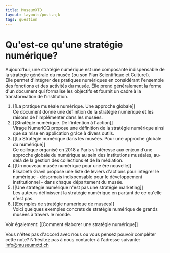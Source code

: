 ```yaml
---
title: MuseumXTD
layout: layouts/post.njk
tags: question
---
```

# Qu'est-ce qu'une stratégie numérique?  
Aujourd'hui, une stratégie numérique est une composante indispensable de la stratégie générale du musée (ou son Plan Scientifique et Culturel).  
Elle permet d'intégrer des pratiques numériques en considérant l'ensemble des fonctions et des activités du musée.
Elle prend généralement la forme d'un document qui formalise les objectifs et fournit un cadre à la transformation de l'institution.
 
1. [[La pratique muséale numérique. Une approche globale]]  
   Ce document donne une définition de la stratégie numérique et les raisons de l'implémenter dans les musées.
2. [[Stratégie numérique. De l'intention à l'action]]   
   Virage NumeriCQ propose une définition de la stratégie numérique ainsi que sa mise en application grâce à divers outils. 
3. [[La Stratégie numérique dans les musées. Pour une approche globale du numérique]]  
   Ce colloque organisé en 2018 à Paris s'intéresse aux enjeux d’une approche globale du numérique au sein des institutions muséales, au-delà de la gestion des collections et de la médiation.  
4. [[Un nouveau musée numérique pour une ère nouvelle]]  
   Elisabeth Gravil propose une liste de leviers d'actions pour intégrer le numérique - désormais indispensable pour le développement institutionnel - dans chaque département du musée.  
5. [[Une stratégie numérique n'est pas une stratégie marketing]]  
   Les auteurs définissent la stratégie numérique en partant de ce qu'elle n'est pas. 
6. [[Exemples de stratégie numérique de musées]]  
   Voici quelques exemples concrets de stratégie numérique de grands musées à travers le monde. 


Voir également: [[Comment élaborer une stratégie numérique]]  


Vous n'êtes pas d'accord avec nous ou vous pensez pouvoir compléter cette note? N'hésitez pas à nous contacter à l'adresse suivante: [info@museumxtd.ch](mailto:info@museumxtd.ch)

